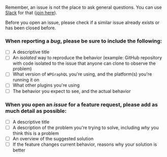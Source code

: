 Remember, an issue is not the place to ask general questions. You can use [Slack](https://wp-graphql.slack.com) for that ([join here](https://join.slack.com/t/wp-graphql/shared_invite/zt-3vloo60z-PpJV2PFIwEathWDOxCTTLA)).

Before you open an issue, please check if a similar issue already exists or has been closed before.

### When reporting a _bug_, please be sure to include the following:
- [ ] A descriptive title
- [ ] An *isolated* way to reproduce the behavior (example: GitHub repository with code isolated to the issue that anyone can clone to observe the problem)
- [ ] What version of `WPGraphQL` you're using, and the platform(s) you're running it on
- [ ] What other plugins you're using
- [ ] The behavior you expect to see, and the actual behavior

### When you open an _issue_ for a feature request, please add as much detail as possible:
- [ ] A descriptive title
- [ ] A description of the problem you're trying to solve, including *why* you think this is a problem
- [ ] An overview of the suggested solution
- [ ] If the feature changes current behavior, reasons why your solution is better
